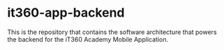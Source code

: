 # it360-app-backend

This is the repository that contains the software architecture that powers the backend for the iT360 Academy Mobile Application.

